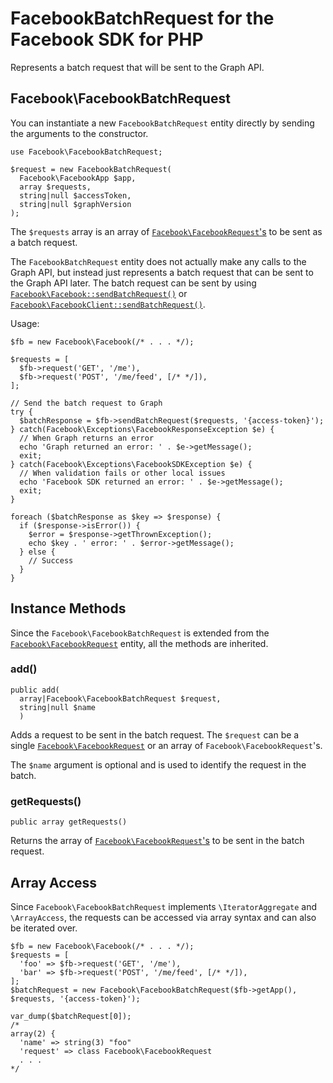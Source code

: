 # FacebookBatchRequest for the Facebook SDK for PHP

Represents a batch request that will be sent to the Graph API.

## Facebook\FacebookBatchRequest

You can instantiate a new `FacebookBatchRequest` entity directly by sending the arguments to the constructor.

```
use Facebook\FacebookBatchRequest;

$request = new FacebookBatchRequest(
  Facebook\FacebookApp $app,
  array $requests,
  string|null $accessToken,
  string|null $graphVersion
);
```

The `$requests` array is an array of [`Facebook\FacebookRequest`'s](FacebookRequest.md) to be sent as a batch request.

The `FacebookBatchRequest` entity does not actually make any calls to the Graph API, but instead just represents a batch request that can be sent to the Graph API later. The batch request can be sent by using [`Facebook\Facebook::sendBatchRequest()`](Facebook.md#sendbatchrequest) or [`Facebook\FacebookClient::sendBatchRequest()`](FacebookClient.md#sendbatchrequest.md).

Usage:

```
$fb = new Facebook\Facebook(/* . . . */);

$requests = [
  $fb->request('GET', '/me'),
  $fb->request('POST', '/me/feed', [/* */]),
];

// Send the batch request to Graph
try {
  $batchResponse = $fb->sendBatchRequest($requests, '{access-token}');
} catch(Facebook\Exceptions\FacebookResponseException $e) {
  // When Graph returns an error
  echo 'Graph returned an error: ' . $e->getMessage();
  exit;
} catch(Facebook\Exceptions\FacebookSDKException $e) {
  // When validation fails or other local issues
  echo 'Facebook SDK returned an error: ' . $e->getMessage();
  exit;
}

foreach ($batchResponse as $key => $response) {
  if ($response->isError()) {
    $error = $response->getThrownException();
    echo $key . ' error: ' . $error->getMessage();
  } else {
    // Success
  }
}
```

## Instance Methods

Since the `Facebook\FacebookBatchRequest` is extended from the [`Facebook\FacebookRequest`](FacebookRequest.md) entity, all the methods are inherited.

### add()
```
public add(
  array|Facebook\FacebookBatchRequest $request,
  string|null $name
  )
```
Adds a request to be sent in the batch request. The `$request` can be a single [`Facebook\FacebookRequest`](FacebookRequest.md) or an array of `Facebook\FacebookRequest`'s.

The `$name` argument is optional and is used to identify the request in the batch.

### getRequests()
```
public array getRequests()
```
Returns the array of [`Facebook\FacebookRequest`'s](FacebookRequest.md) to be sent in the batch request.

## Array Access

Since `Facebook\FacebookBatchRequest` implements `\IteratorAggregate` and `\ArrayAccess`, the requests can be accessed via array syntax and can also be iterated over.

```
$fb = new Facebook\Facebook(/* . . . */);
$requests = [
  'foo' => $fb->request('GET', '/me'),
  'bar' => $fb->request('POST', '/me/feed', [/* */]),
];
$batchRequest = new Facebook\FacebookBatchRequest($fb->getApp(), $requests, '{access-token}');

var_dump($batchRequest[0]);
/*
array(2) {
  'name' => string(3) "foo"
  'request' => class Facebook\FacebookRequest
  . . .
*/
```

